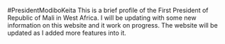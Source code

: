 #PresidentModiboKeita
This is a  brief profile of  the First President of Republic of Mali in West Africa. I will be updating with some new information on this website  and  it work on  progress. The website will be updated as I added more features into it.
